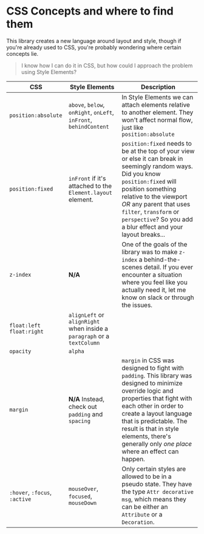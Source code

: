 # CSS Concepts and where to find them

This library creates a new language around layout and style, though if you're already used to CSS, you're probably wondering where certain concepts lie.

> I know how I can do it in CSS, but how could I approach the problem using Style Elements?


CSS    |  Style Elements  | Description
-------|------------------|------------
`position:absolute` | `above`, `below`, `onRight`, `onLeft`, `inFront`, `behindContent` |  In Style Elements we can attach elements relative to another element.  They won't affect normal flow, just like `position:absolute`
`position:fixed` | `inFront` if it's attached to the `Element.layout` element.  |  `position:fixed` needs to be at the top of your view or else it can break in seemingly random ways.  Did you know `position:fixed` will position something relative to the viewport *OR* any parent that uses `filter`, `transform` or `perspective`?  So you add a blur effect and your layout breaks...
`z-index` | __N/A__  |  One of the goals of the library was to make `z-index` a behind-the-scenes detail.  If you ever encounter a situation where you feel like you actually need it, let me know on slack or through the issues.
`float:left` `float:right` | `alignLeft` or `alignRight` when inside a `paragraph` or a `textColumn` |
`opacity` | `alpha` |
`margin` | __N/A__  Instead, check out `padding` and `spacing` |  `margin` in CSS was designed to fight with `padding`.  This library was designed to minimize override logic and properties that fight with each other in order to create a layout language that is predictable.  The result is that in style elements, there's generally only *one place* where an effect can happen.
`:hover`, `:focus`, `:active` | `mouseOver`, `focused`, `mouseDown`  | Only certain styles are allowed to be in a pseudo state.  They have the type `Attr decorative msg`, which means they can be either an `Attribute` or a `Decoration`.


